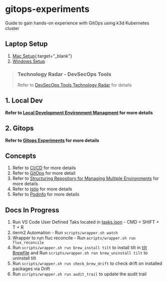 # gitops-experiments

Guide to gain hands-on experience with GitOps using k3d Kubernetes cluster 

## Laptop Setup

1. [Mac Setup][mac_setup]{:target="_blank"}
2. [Windows Setup](https://github.com/rajasoun/win10x-onboard)

> ### Technology Radar - DevSecOps Tools
> Refer to [DevSecOps Tools Technology Radar](./docs/DevSecOps-Tools-Radar.md) for details

## 1. Local Dev

**Refer to [Local Development Environment Managment](local-dev/README.md) for more details**


## 2. Gitops 

**Refer to [Gitops Experiments](gitops/README.md) for more details**


## Concepts 

1. Refer to [CI/CD](./docs/CI-CD.md) for more details
1. Refer to [GitOps](./docs/GitOps.md) for more detail
1. Refer to [Structuring Repository for Managing Multiple Environments](./docs/GitOps-Repo-Structure.md) for more details
1. Refer to [Istio](./docs/ISTIO.md) for more details
1. Refer to [Podinfo](./docs/Podinfo.md) for more details


Docs In Progress
---

1. Run VS Code User Defined Taks located in [tasks.json](./.vscode/tasks.json)  - CMD + SHIFT + T + R 
2. iterm2 Automation - Run `scripts/wrapper.sh watch` 
3. Wrapper to run fluc reconcile - Run `acripts/wrapper.sh run flux_reconcile`
4. Run `scripts/wrapper.sh run brew_install tilt` to install tilt in [tilt Brewfile](./local-dev/iaac/prerequisites/local/tilt/Brewfile) and Run `scripts/wrapper.sh run brew_uninstall tilt` to uninstall tilt
5. Run `scripts/wrapper.sh run check_brew_drift` to check drift on installed packages via Drift
6. Run `scripts/wrapper.sh run audit_trail` to update the audit trail

[mac_setup]: https://github.com/rajasoun/mac-onboard